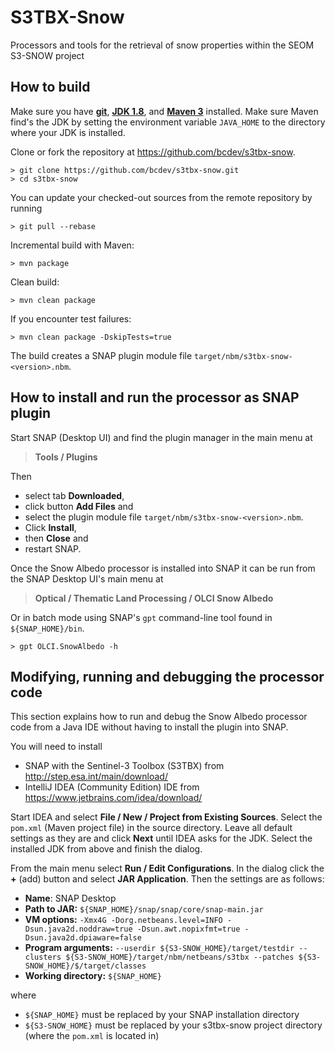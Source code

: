 # S3TBX-Snow
Processors and tools for the retrieval of snow properties within the SEOM S3-SNOW project

How to build
------------

Make sure you have **[git](https://git-scm.com/)**, 
**[JDK 1.8](http://www.oracle.com/technetwork/java/javase/downloads/jdk8-downloads-2133151.html)**, and 
**[Maven 3](https://maven.apache.org/)** installed. Make sure Maven find's the JDK by setting the environment variable `JAVA_HOME` to the directory where your JDK is installed. 

Clone or fork the repository at https://github.com/bcdev/s3tbx-snow. 
```
> git clone https://github.com/bcdev/s3tbx-snow.git
> cd s3tbx-snow
```

You can update your checked-out sources from the remote repository by running 
```
> git pull --rebase
```

Incremental build with Maven:
```
> mvn package
```

Clean build:
```
> mvn clean package
```  

If you encounter test failures:
```
> mvn clean package -DskipTests=true
```

The build creates a SNAP plugin module file `target/nbm/s3tbx-snow-<version>.nbm`.

How to install and run the processor as SNAP plugin 
---------------------------------------------------

Start SNAP (Desktop UI) and find the plugin manager in the main menu at 
> **Tools / Plugins**

Then 
* select tab **Downloaded**, 
* click button **Add Files** and 
* select the plugin module file `target/nbm/s3tbx-snow-<version>.nbm`. 
* Click **Install**, 
* then **Close** and 
* restart SNAP.

Once the Snow Albedo processor is installed into SNAP it can be run from the SNAP Desktop UI's main menu at
> **Optical / Thematic Land Processing / OLCI Snow Albedo**
  
Or in batch mode using SNAP's `gpt` command-line tool found in `${SNAP_HOME}/bin`. 
```
> gpt OLCI.SnowAlbedo -h
```  

Modifying, running and debugging the processor code
---------------------------------------------------

This section explains how to run and debug the Snow Albedo processor code from a Java IDE without having to install 
the plugin into SNAP.

You will need to install
* SNAP with the Sentinel-3 Toolbox (S3TBX) from http://step.esa.int/main/download/
* IntelliJ IDEA (Community Edition) IDE from https://www.jetbrains.com/idea/download/

Start IDEA and select **File / New / Project from Existing Sources**. Select the `pom.xml` (Maven project file) in the 
source directory. Leave all default settings as they are and click **Next** until IDEA asks for the JDK. Select the 
installed JDK from above and finish the dialog.

From the main menu select **Run / Edit Configurations**. In the dialog click the **+** (add) button and select 
**JAR Application**. Then the settings are as follows:

* **Name**: SNAP Desktop
* **Path to JAR:** `${SNAP_HOME}/snap/snap/core/snap-main.jar`
* **VM options:** `-Xmx4G -Dorg.netbeans.level=INFO -Dsun.java2d.noddraw=true -Dsun.awt.nopixfmt=true -Dsun.java2d.dpiaware=false` 
* **Program arguments:** `--userdir ${S3-SNOW_HOME}/target/testdir --clusters ${S3-SNOW_HOME}/target/nbm/netbeans/s3tbx --patches ${S3-SNOW_HOME}/$/target/classes`
* **Working directory:** `${SNAP_HOME}`

where 

* `${SNAP_HOME}` must be replaced by your SNAP installation directory
* `${S3-SNOW_HOME}` must be replaced by your s3tbx-snow project directory (where the `pom.xml` is located in)